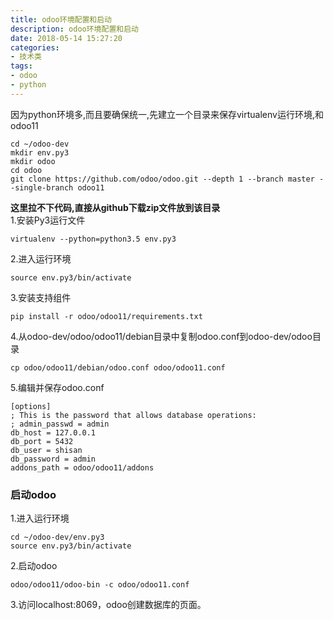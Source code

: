 ```yaml
---
title: odoo环境配置和启动
description: odoo环境配置和启动
date: 2018-05-14 15:27:20
categories:
- 技术类
tags:
- odoo
- python
---
```


因为python环境多,而且要确保统一,先建立一个目录来保存virtualenv运行环境,和odoo11
```
cd ~/odoo-dev
mkdir env.py3
mkdir odoo
cd odoo
git clone https://github.com/odoo/odoo.git --depth 1 --branch master --single-branch odoo11
```
**这里拉不下代码,直接从github下载zip文件放到该目录**  
1.安装Py3运行文件
```
virtualenv --python=python3.5 env.py3
```
2.进入运行环境
```
source env.py3/bin/activate
```
3.安装支持组件
```
pip install -r odoo/odoo11/requirements.txt
```
4.从odoo-dev/odoo/odoo11/debian目录中复制odoo.conf到odoo-dev/odoo目录
```
cp odoo/odoo11/debian/odoo.conf odoo/odoo11.conf
```
5.编辑并保存odoo.conf
```
[options]
; This is the password that allows database operations:
; admin_passwd = admin
db_host = 127.0.0.1
db_port = 5432
db_user = shisan
db_password = admin
addons_path = odoo/odoo11/addons
```
### 启动odoo
1.进入运行环境
```
cd ~/odoo-dev/env.py3
source env.py3/bin/activate
```
2.启动odoo
```
odoo/odoo11/odoo-bin -c odoo/odoo11.conf
```
3.访问localhost:8069，odoo创建数据库的页面。